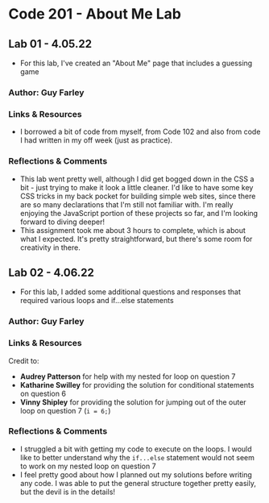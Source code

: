 # Code 201 - About Me Lab

## Lab 01 - 4.05.22

- For this lab, I've created an "About Me" page that includes a guessing game

### Author: Guy Farley

### Links & Resources

- I borrowed a bit of code from myself, from Code 102 and also from code I had written in my off week (just as practice).

### Reflections & Comments

- This lab went pretty well, although I did get bogged down in the CSS a bit - just trying to make it look a little cleaner. I'd like to have some key CSS tricks in my back pocket for building simple web sites, since there are so many declarations that I'm still not familiar with. I'm really enjoying the JavaScript portion of these projects so far, and I'm looking forward to diving deeper!
- This assignment took me about 3 hours to complete, which is about what I expected. It's pretty straightforward, but there's some room for creativity in there.

## Lab 02 - 4.06.22

- For this lab, I added some additional questions and responses that required various loops and if...else statements

### Author: Guy Farley

### Links & Resources

Credit to:

- **Audrey Patterson** for help with my nested for loop on question 7
- **Katharine Swilley** for providing the solution for conditional statements on question 6
- **Vinny Shipley** for providing the solution for jumping out of the outer loop on question 7 (`i = 6;`)

### Reflections & Comments

- I struggled a bit with getting my code to execute on the loops. I would like to better understand why the `if...else` statement would not seem to work on my nested loop on question 7
- I feel pretty good about how I planned out my solutions before writing any code. I was able to put the general structure together pretty easily, but the devil is in the details!

